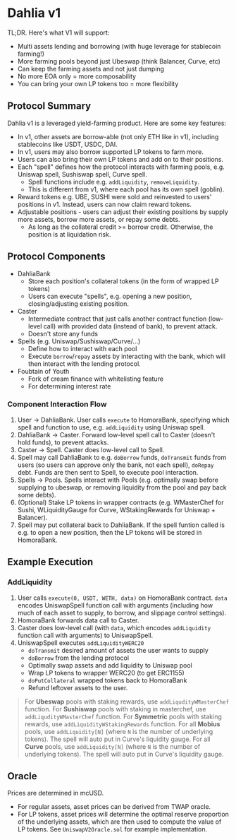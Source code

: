 # Dahlia v1

TL;DR. Here's what V1 will support:

- Multi assets lending and borrowing (with huge leverage for stablecoin farming!)
- More farming pools beyond just Ubeswap (think Balancer, Curve, etc)
- Can keep the farming assets and not just dumping
- No more EOA only = more composability
- You can bring your own LP tokens too = more flexibility

## Protocol Summary

Dahlia v1 is a leveraged yield-farming product. Here are some key features:

<!-- - In v1, The protocol  integrates with Foutain of Youth. Whenever a user wants to borrow funds (on leverage) to yield farm, Alpha Homora will borrow from the lending protocol. -->

- In v1, other assets are borrow-able (not only ETH like in v1), including stablecoins like USDT, USDC, DAI.
- In v1, users may also borrow supported LP tokens to farm more.
- Users can also bring their own LP tokens and add on to their positions.
- Each "spell" defines how the protocol interacts with farming pools, e.g. Uniswap spell, Sushiswap spell, Curve spell.
  - Spell functions include e.g. `addLiquidity`, `removeLiquidity`.
  - This is different from v1, where each pool has its own spell (goblin).
- Reward tokens e.g. UBE, SUSHI were sold and reinvested to users' positions in v1. Instead, users can now claim reward tokens.
- Adjustable positions - users can adjust their existing positions by supply more assets, borrow more assets, or repay some debts.
  - As long as the collateral credit >= borrow credit. Otherwise, the position is at liquidation risk.

## Protocol Components

- DahliaBank
  - Store each position's collateral tokens (in the form of wrapped LP tokens)
  - Users can execute "spells", e.g. opening a new position, closing/adjusting existing position.
- Caster
  - Intermediate contract that just calls another contract function (low-level call) with provided data (instead of bank), to prevent attack.
  - Doesn't store any funds
- Spells (e.g. Uniswap/Sushiswap/Curve/...)
  - Define how to interact with each pool
  - Execute `borrow`/`repay` assets by interacting with the bank, which will then interact with the lending protocol.
- Foubtain of Youth
  - Fork of cream finance with whitelisting feature 
  - For determining interest rate

### Component Interaction Flow

1. User -> DahliaBank.
   User calls `execute` to HomoraBank, specifying which spell and function to use, e.g. `addLiquidity` using Uniswap spell.
2. DahliaBank -> Caster.
   Forward low-level spell call to Caster (doesn't hold funds), to prevent attacks.
3. Caster -> Spell.
   Caster does low-level call to Spell.
4. Spell may call DahliaBank to e.g. `doBorrow` funds, `doTransmit` funds from users (so users can approve only the bank, not each spell), `doRepay` debt. Funds are then sent to Spell, to execute pool interaction.
5. Spells -> Pools.
   Spells interact with Pools (e.g. optimally swap before supplying to ubeswap, or removing liquidity from the pool and pay back some debts).
6. (Optional) Stake LP tokens in wrapper contracts (e.g. WMasterChef for Sushi, WLiquidityGauge for Curve, WStakingRewards for Uniswap + Balancer).
7. Spell may put collateral back to DahliaBank.
   If the spell funtion called is e.g. to open a new position, then the LP tokens will be stored in HomoraBank.

## Example Execution

### AddLiquidity

1. User calls `execute(0, USDT, WETH, data)` on HomoraBank contract. `data` encodes UniswapSpell function call with arguments (including how much of each asset to supply, to borrow, and slippage control settings).
2. HomoraBank forwards data call to Caster.
3. Caster does low-level call (with `data`, which encodes `addLiquidity` function call with arguments) to UniswapSpell.
4. UniswapSpell executes `addLiquidityWERC20`
   - `doTransmit` desired amount of assets the user wants to supply
   - `doBorrow` from the lending protocol
   - Optimally swap assets and add liquidity to Uniswap pool
   - Wrap LP tokens to wrapper WERC20 (to get ERC1155)
   - `doPutCollateral` wrapped tokens back to HomoraBank
   - Refund leftover assets to the user.

> For **Ubeswap** pools with staking rewards, use `addLiqudityWMasterChef` function.
> For **Sushiswap** pools with staking in masterchef, use `addLiqudityWMasterChef` function.
> For **Symmetric** pools with staking rewards, use `addLiquidityWStakingRewards` function.
> For all **Mobius** pools, use `addLiquidity[N]` (where `N` is the number of underlying tokens). The spell will auto put in Curve's liquidity gauge.
> For all **Curve** pools, use `addLiquidity[N]` (where `N` is the number of underlying tokens). The spell will auto put in Curve's liquidity gauge.

## Oracle

Prices are determined in mcUSD.

- For regular assets, asset prices can be derived from TWAP oracle.
- For LP tokens, asset prices will determine the optimal reserve proportion of the underlying assets, which are then used to compute the value of LP tokens. See `UniswapV2Oracle.sol` for example implementation.
